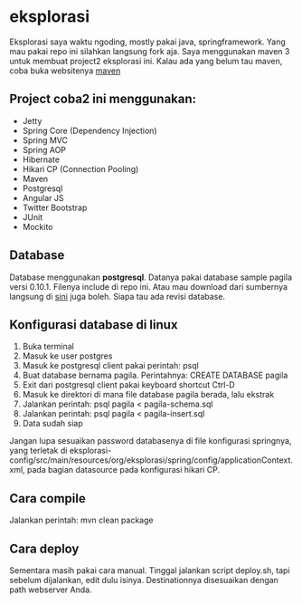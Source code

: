 eksplorasi
==========

Eksplorasi saya waktu ngoding, mostly pakai java, springframework. Yang mau pakai repo ini silahkan langsung fork aja. Saya menggunakan maven 3 untuk membuat project2 eksplorasi ini. Kalau ada yang belum tau maven, coba buka websitenya [maven](http://maven.apache.org)

## Project coba2 ini menggunakan:
* Jetty
* Spring Core (Dependency Injection)
* Spring MVC
* Spring AOP
* Hibernate
* Hikari CP (Connection Pooling)
* Maven
* Postgresql
* Angular JS
* Twitter Bootstrap
* JUnit
* Mockito

## Database
Database menggunakan **postgresql**. Datanya pakai database sample pagila versi 0.10.1. Filenya include di repo ini. Atau mau download dari sumbernya langsung di [sini](http://pgfoundry.org/frs/download.php/1719/pagila-0.10.1.zip) juga boleh. Siapa tau ada revisi database.

## Konfigurasi database di linux
1. Buka terminal
1. Masuk ke user postgres
1. Masuk ke postgresql client pakai perintah: psql
1. Buat database bernama pagila. Perintahnya: CREATE DATABASE pagila
1. Exit dari postgresql client pakai keyboard shortcut Ctrl-D
1. Masuk ke direktori di mana file database pagila berada, lalu ekstrak
1. Jalankan perintah: psql pagila < pagila-schema.sql
1. Jalankan perintah: psql pagila < pagila-insert.sql
1. Data sudah siap

Jangan lupa sesuaikan password databasenya di file konfigurasi springnya, yang terletak di eksplorasi-config/src/main/resources/org/eksplorasi/spring/config/applicationContext.xml, pada bagian datasource pada konfigurasi hikari CP.

## Cara compile
Jalankan perintah: mvn clean package

## Cara deploy
Sementara masih pakai cara manual. Tinggal jalankan script deploy.sh, tapi sebelum dijalankan, edit dulu isinya. Destinationnya disesuaikan dengan path webserver Anda.
